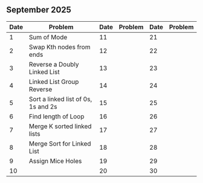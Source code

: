 ## September 2025

| Date | Problem                             | Date | Problem | Date | Problem |
| ---- | ----------------------------------- | ---- | ------- | ---- | ------- |
| 1    | Sum of Mode                         | 11   |         | 21   |         |
| 2    | Swap Kth nodes from ends            | 12   |         | 22   |         |
| 3    | Reverse a Doubly Linked List        | 13   |         | 23   |         |
| 4    | Linked List Group Reverse           | 14   |         | 24   |         |
| 5    | Sort a linked list of 0s, 1s and 2s | 15   |         | 25   |         |
| 6    | Find length of Loop                 | 16   |         | 26   |         |
| 7    | Merge K sorted linked lists         | 17   |         | 27   |         |
| 8    | Merge Sort for Linked List          | 18   |         | 28   |         |
| 9    | Assign Mice Holes                   | 19   |         | 29   |         |
| 10   |                                     | 20   |         | 30   |         |
